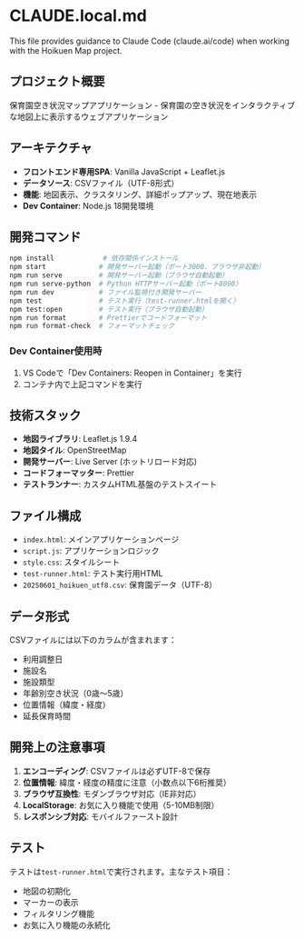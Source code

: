 # CLAUDE.local.md

This file provides guidance to Claude Code (claude.ai/code) when working with the Hoikuen Map project.

## プロジェクト概要

保育園空き状況マップアプリケーション - 保育園の空き状況をインタラクティブな地図上に表示するウェブアプリケーション

## アーキテクチャ

- **フロントエンド専用SPA**: Vanilla JavaScript + Leaflet.js
- **データソース**: CSVファイル（UTF-8形式）
- **機能**: 地図表示、クラスタリング、詳細ポップアップ、現在地表示
- **Dev Container**: Node.js 18開発環境

## 開発コマンド

```bash
npm install            # 依存関係インストール
npm start             # 開発サーバー起動（ポート3000、ブラウザ非起動）
npm run serve         # 開発サーバー起動（ブラウザ自動起動）
npm run serve-python  # Python HTTPサーバー起動（ポート8000）
npm run dev           # ファイル監視付き開発サーバー
npm test              # テスト実行（test-runner.htmlを開く）
npm test:open         # テスト実行（ブラウザ自動起動）
npm run format        # Prettierでコードフォーマット
npm run format-check  # フォーマットチェック
```

### Dev Container使用時
1. VS Codeで「Dev Containers: Reopen in Container」を実行
2. コンテナ内で上記コマンドを実行

## 技術スタック

- **地図ライブラリ**: Leaflet.js 1.9.4
- **地図タイル**: OpenStreetMap
- **開発サーバー**: Live Server (ホットリロード対応)
- **コードフォーマッター**: Prettier
- **テストランナー**: カスタムHTML基盤のテストスイート

## ファイル構成

- `index.html`: メインアプリケーションページ
- `script.js`: アプリケーションロジック
- `style.css`: スタイルシート
- `test-runner.html`: テスト実行用HTML
- `20250601_hoikuen_utf8.csv`: 保育園データ（UTF-8）

## データ形式

CSVファイルには以下のカラムが含まれます：
- 利用調整日
- 施設名
- 施設類型
- 年齢別空き状況（0歳～5歳）
- 位置情報（緯度・経度）
- 延長保育時間

## 開発上の注意事項

1. **エンコーディング**: CSVファイルは必ずUTF-8で保存
2. **位置情報**: 緯度・経度の精度に注意（小数点以下6桁推奨）
3. **ブラウザ互換性**: モダンブラウザ対応（IE非対応）
4. **LocalStorage**: お気に入り機能で使用（5-10MB制限）
5. **レスポンシブ対応**: モバイルファースト設計

## テスト

テストは`test-runner.html`で実行されます。主なテスト項目：
- 地図の初期化
- マーカーの表示
- フィルタリング機能
- お気に入り機能の永続化